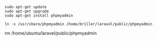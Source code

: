 ```
sudo apt-get update
sudo apt-get upgrade
sudo apt-get install phpmyadmin

ln -s /usr/share/phpmyadmin /home/briller/laravel/public/phpmyadmin

```

rm /home/ubuntu/laravel/public/phpmyadmin
